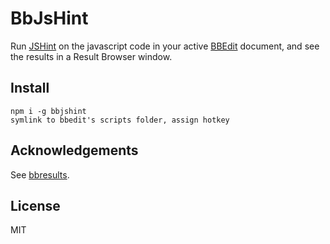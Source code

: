 BbJsHint
========

Run [JSHint](http://jshint.com/) on the javascript code in your active [BBEdit](http://barebones.com/products/bbedit/) document, and see the results in a Result Browser window.

Install
-------
    npm i -g bbjshint
    symlink to bbedit's scripts folder, assign hotkey

Acknowledgements
----------------
See [bbresults](../bbresults).

License
-------
MIT